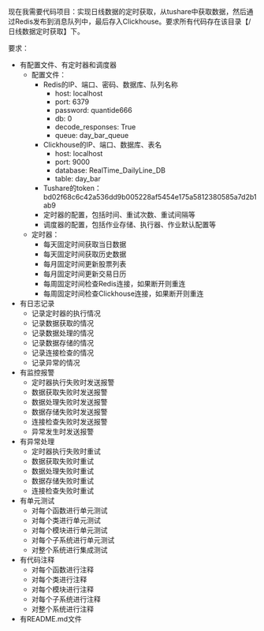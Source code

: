 现在我需要代码项目：实现日线数据的定时获取，从tushare中获取数据，然后通过Redis发布到消息队列中，最后存入Clickhouse。要求所有代码存在该目录【/日线数据定时获取】下。

要求：
- 有配置文件、有定时器和调度器
    - 配置文件：
        - Redis的IP、端口、密码、数据库、队列名称
            - host: localhost
            - port: 6379
            - password: quantide666
            - db: 0
            - decode_responses: True
            - queue: day_bar_queue
        - Clickhouse的IP、端口、数据库、表名
            - host: localhost
            - port: 9000
            - database: RealTime_DailyLine_DB
            - table: day_bar
        - Tushare的token：bd02f68c6c42a536dd9b005228af5454e175a5812380585a7d2b1ab9
        - 定时器的配置，包括时间、重试次数、重试间隔等
        - 调度器的配置，包括作业存储、执行器、作业默认配置等
    - 定时器：
        - 每天固定时间获取当日数据
        - 每天固定时间获取历史数据
        - 每月固定时间更新股票列表
        - 每月固定时间更新交易日历
        - 每周固定时间检查Redis连接，如果断开则重连
        - 每周固定时间检查Clickhouse连接，如果断开则重连
- 有日志记录
    - 记录定时器的执行情况
    - 记录数据获取的情况
    - 记录数据处理的情况
    - 记录数据存储的情况
    - 记录连接检查的情况
    - 记录异常的情况
- 有监控报警
    - 定时器执行失败时发送报警
    - 数据获取失败时发送报警
    - 数据处理失败时发送报警
    - 数据存储失败时发送报警
    - 连接检查失败时发送报警
    - 异常发生时发送报警
- 有异常处理
    - 定时器执行失败时重试
    - 数据获取失败时重试
    - 数据处理失败时重试
    - 数据存储失败时重试
    - 连接检查失败时重试
- 有单元测试
    - 对每个函数进行单元测试
    - 对每个类进行单元测试
    - 对每个模块进行单元测试
    - 对每个子系统进行单元测试
    - 对整个系统进行集成测试
- 有代码注释
    - 对每个函数进行注释
    - 对每个类进行注释
    - 对每个模块进行注释
    - 对每个子系统进行注释
    - 对整个系统进行注释
- 有README.md文件